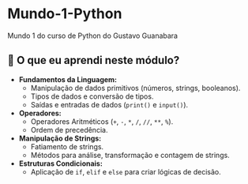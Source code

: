 # Mundo-1-Python
Mundo 1 do curso de Python do Gustavo Guanabara

## 🚀 O que eu aprendi neste módulo?
- **Fundamentos da Linguagem:**
    - Manipulação de dados primitivos (números, strings, booleanos).
    - Tipos de dados e conversão de tipos.
    - Saídas e entradas de dados (`print()` e `input()`).
- **Operadores:**
    - Operadores Aritméticos (`+`, `-`, `*`, `/`, `//`, `**`, `%`).
    - Ordem de precedência.
- **Manipulação de Strings:**
    - Fatiamento de strings.
    - Métodos para análise, transformação e contagem de strings.
- **Estruturas Condicionais:**
    - Aplicação de `if`, `elif` e `else` para criar lógicas de decisão.
